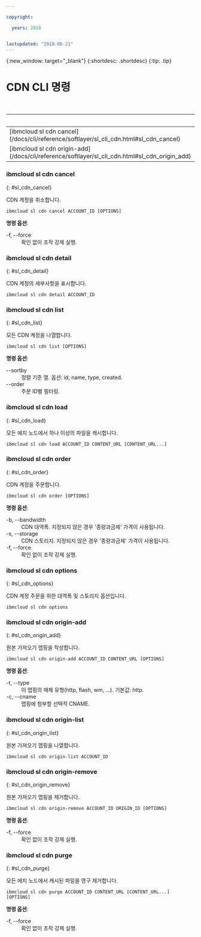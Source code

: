 ```yaml
---

copyright:

  years: 2018


lastupdated: "2018-06-21"
---
```


{:new_window: target="_blank"}
{:shortdesc: .shortdesc}
{:tip: .tip}

# CDN CLI 명령

 <table summary="해당 명령에 대한 자세한 정보를 제공하는 링크가 있는 알파벳순으로 정렬된 일반 {{site.data.keyword.BluSoftlayer_notm}} 인프라 명령">
<caption>표 1. {{site.data.keyword.BluSoftlayer_notm}} 인프라 CDN</caption>
 <thead>
 <th colspan="6">{{site.data.keyword.BluSoftlayer_notm}} 인프라 CDN</th>
 </thead>
 <tbody>
 <tr>
  <td>[ibmcloud sl cdn cancel](/docs/cli/reference/softlayer/sl_cli_cdn.html#sl_cdn_cancel)</td>
  <td>[ibmcloud sl cdn detail](/docs/cli/reference/softlayer/sl_cli_cdn.html#sl_cdn_detail)</td>
  <td>[ibmcloud sl cdn list](/docs/cli/reference/softlayer/sl_cli_cdn.html#sl_cdn_list)</td>
  <td>[ibmcloud sl cdn load](/docs/cli/reference/softlayer/sl_cli_cdn.html#sl_cdn_load)</td>
  <td>[ibmcloud sl cdn order](/docs/cli/reference/softlayer/sl_cli_cdn.html#sl_cdn_order)</td>
  <td>[ibmcloud sl cdn options
](/docs/cli/reference/softlayer/sl_cli_cdn.html#sl_cdn_options)</td>
   </tr>
 <tr>
  <td>[ibmcloud sl cdn origin-add](/docs/cli/reference/softlayer/sl_cli_cdn.html#sl_cdn_origin_add)</td>
  <td>[ibmcloud sl cdn origin-list](/docs/cli/reference/softlayer/sl_cli_cdn.html#sl_cdn_origin_list)</td>
  <td>[ibmcloud sl cdn origin-remove](/docs/cli/reference/softlayer/sl_cli_cdn.html#sl_cdn_origin_remove)</td>
  <td>[ibmcloud sl cdn purge](/docs/cli/reference/softlayer/sl_cli_cdn.html#sl_cdn_purge)</td>
  </tr>
   </tbody>
 </table>
 
 ### ibmcloud sl cdn cancel
{: #sl_cdn_cancel}

CDN 계정을 취소합니다.
```
ibmcloud sl cdn cancel ACCOUNT_ID [OPTIONS]
```

<strong>명령 옵션</strong>:
<dl>
<dt>-f, --force</dt>
<dd>확인 없이 조작 강제 실행.</dd>
</dl>

### ibmcloud sl cdn detail
{: #sl_cdn_detail}

CDN 계정의 세부사항을 표시합니다.
```
ibmcloud sl cdn detail ACCOUNT_ID
```

### ibmcloud sl cdn list
{: #sl_cdn_list}

모든 CDN 계정을 나열합니다.
```
ibmcloud sl cdn list [OPTIONS]
```

<strong>명령 옵션</strong>:
<dl>
<dt>--sortby</dt>
<dd>정렬 기준 열. 옵션: id, name, type, created.</dd>
<dt>--order</dt>
<dd>주문 ID별 필터링.</dd>
</dl>

### ibmcloud sl cdn load
{: #sl_cdn_load}

모든 에지 노드에서 하나 이상의 파일을 캐시합니다.
```
ibmcloud sl cdn load ACCOUNT_ID CONTENT_URL [CONTENT_URL...]
```

### ibmcloud sl cdn order
{: #sl_cdn_order}

CDN 계정을 주문합니다.
```
ibmcloud sl cdn order [OPTIONS]
```

<strong>명령 옵션</strong>:
<dl>
<dt>-b, --bandwidth</dt>
<dd>CDN 대역폭. 지정되지 않은 경우 '종량과금제' 가격이 사용됩니다.</dd>
<dt>-s, --storage</dt>
<dd>CDN 스토리지. 지정되지 않은 경우 '종량과금제' 가격이 사용됩니다.</dd>
<dt>-f, --force</dt>
<dd>확인 없이 조작 강제 실행.</dd>
</dl>

### ibmcloud sl cdn options
{: #sl_cdn_options}

CDN 계정 주문을 위한 대역폭 및 스토리지 옵션입니다.
```
ibmcloud sl cdn options
```

### ibmcloud sl cdn origin-add
{: #sl_cdn_origin_add}

원본 가져오기 맵핑을 작성합니다.
```
ibmcloud sl cdn origin-add ACCOUNT_ID CONTENT_URL [OPTIONS]
```

<strong>명령 옵션</strong>:
<dl>
<dt>-t, --type</dt>
<dd>이 맵핑의 매체 유형(http, flash, wm, ...). 기본값: http.</dd>
<dt>-c, --cname</dt>
<dd>맵핑에 첨부할 선택적 CNAME.</dd>
</dl>

### ibmcloud sl cdn origin-list
{: #sl_cdn_origin_list}

원본 가져오기 맵핑을 나열합니다.
```
ibmcloud sl cdn origin-list ACCOUNT_ID
```

### ibmcloud sl cdn origin-remove
{: #sl_cdn_origin_remove}

원본 가져오기 맵핑을 제거합니다.
```
ibmcloud sl cdn origin-remove ACCOUNT_ID ORIGIN_ID [OPTIONS]
```

<strong>명령 옵션</strong>:
<dl>
<dt>-f, --force</dt>
<dd>확인 없이 조작 강제 실행.</dd>
</dl>

### ibmcloud sl cdn purge
{: #sl_cdn_purge}

모든 에지 노드에서 캐시된 파일을 영구 제거합니다.
```
ibmcloud sl cdn purge ACCOUNT_ID CONTENT_URL [CONTENT_URL...] [OPTIONS]
```

<strong>명령 옵션</strong>:
<dl>
<dt>-f, --force</dt>
<dd>확인 없이 조작 강제 실행.</dd>
</dl>
